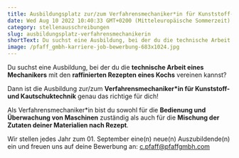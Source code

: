 ```yaml
---
title: Ausbildungsplatz zur/zum Verfahrensmechaniker*in für Kunststoff- und Kautschuktechnik
date: Wed Aug 10 2022 10:40:33 GMT+0200 (Mitteleuropäische Sommerzeit)
category: stellenausschreibungen
slug: ausbildungsplatz-verfahrensmechanikerin
shortText: Du suchst eine Ausbildung, bei der du die technische Arbeit eines Mechanikers mit den raffinierten Rezepten eines Kochs vereinen kannst? Dann bewirb dich jetzt.
image: /pfaff_gmbh-karriere-job-bewerbung-683x1024.jpg
---
```


Du suchst eine Ausbildung, bei der du die <strong>technische Arbeit eines Mechanikers</strong> mit den <strong>raffinierten Rezepten eines Kochs</strong> vereinen kannst?</p>

<p>Dann ist die Ausbildung zur/zum <strong>Verfahrensmechaniker*in für Kunststoff- und Kautschuktechnik</strong> genau das richtige für dich!</p>

Als Verfahrensmechaniker*in bist du sowohl für die <strong>Bedienung und Überwachung von Maschinen</strong> zuständig als auch für die <strong>Mischung der Zutaten deiner Materialien nach Rezept</strong>.</p>

<p>Wir stellen jedes Jahr zum 01. September eine(n) neue(n) Auszubildende(n) ein und freuen uns auf deine Bewerbung an: <a href="mailto:c.pfaff@pfaffgmbh.com">c.pfaff@pfaffgmbh.com</a></p>